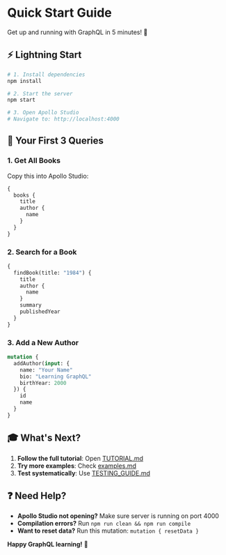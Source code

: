 # Quick Start Guide

Get up and running with GraphQL in 5 minutes! 🚀

## ⚡ Lightning Start

```bash
# 1. Install dependencies
npm install

# 2. Start the server
npm start

# 3. Open Apollo Studio
# Navigate to: http://localhost:4000
```

## 🎯 Your First 3 Queries

### 1. Get All Books
Copy this into Apollo Studio:
```graphql
{
  books {
    title
    author {
      name
    }
  }
}
```

### 2. Search for a Book
```graphql
{
  findBook(title: "1984") {
    title
    author {
      name
    }
    summary
    publishedYear
  }
}
```

### 3. Add a New Author
```graphql
mutation {
  addAuthor(input: {
    name: "Your Name"
    bio: "Learning GraphQL"
    birthYear: 2000
  }) {
    id
    name
  }
}
```

## 🎓 What's Next?

1. **Follow the full tutorial**: Open [TUTORIAL.md](TUTORIAL.md)
2. **Try more examples**: Check [examples.md](examples.md)
3. **Test systematically**: Use [TESTING_GUIDE.md](TESTING_GUIDE.md)

## ❓ Need Help?

- **Apollo Studio not opening?** Make sure server is running on port 4000
- **Compilation errors?** Run `npm run clean && npm run compile`
- **Want to reset data?** Run this mutation: `mutation { resetData }`

**Happy GraphQL learning!** 🎉
